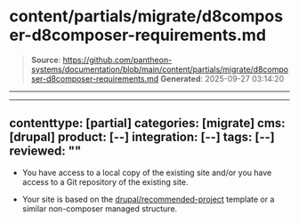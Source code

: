 # content/partials/migrate/d8composer-d8composer-requirements.md

> **Source**: https://github.com/pantheon-systems/documentation/blob/main/content/partials/migrate/d8composer-d8composer-requirements.md
> **Generated**: 2025-09-27 03:14:20

---

---
contenttype: [partial]
categories: [migrate]
cms: [drupal]
product: [--]
integration: [--]
tags: [--]
reviewed: ""
---

- You have access to a local copy of the existing site and/or you have access to a Git repository of the existing site.

- Your site is based on the [drupal/recommended-project]() template or a similar non-composer managed structure.
